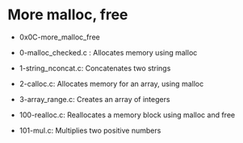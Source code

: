 # More malloc, free

* 0x0C-more_malloc_free

* 0-malloc_checked.c : Allocates memory using malloc
* 1-string_nconcat.c: Concatenates two strings
* 2-calloc.c: Allocates memory for an array, using malloc
* 3-array_range.c: Creates an array of integers
* 100-realloc.c: Reallocates a memory block using malloc and free
* 101-mul.c: Multiplies two positive numbers
